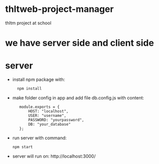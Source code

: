 # thltweb-project-manager
thltm project at school


# we have server side and client side

# server
 - install npm package with: 
 
         npm install
 - make folder config in app and add file db.config.js with content:
 
          module.exports = {
              HOST: "localhost",
              USER: "username",
              PASSWORD: "yourpassword",
              DB: "your_database"
          };
  - run server with command: 
  
        npm start
  - server will run on: http://localhost:3000/
 
